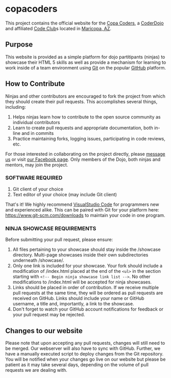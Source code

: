 # copacoders

This project contains the official website for the [Copa Coders](https://copacoders.club), a [CoderDojo](https://coderdojo.com/) and affiliated [Code Club](https://codeclub.org)s located in [Maricopa, AZ](https://www.latlong.net/c/?lat=33.074192&long=-112.014835).

## Purpose

This website is provided as a simple platform for dojo partitipants (ninjas) to showcase their HTML 5 skills as well as provide a mechanism for learning to work inside of a team environment using [Git](https://git-scm/com) on the popular [GitHub](https://github.com) platform.

## How to Contribute

Ninjas and other contributors are encouraged to fork the project from which they should create their pull requests. This accomplishes several things, including:

1. Helps ninjas learn how to contribute to the open source community as individual contributors
2. Learn to create pull requests and appropriate documentation, both in-line and in commits
3. Practice maintaining forks, logging issues, participating in code reviews, etc.

For those interested in collaborating on the project directly, please [message us](https://m.me/copacoders) or visit [our Facebook page](https://fb.me/copacoders). Only members of the Dojo, both ninjas and mentors, may join the project.

### SOFTWARE REQUIRED

1. Git client of your choice
2. Text editor of your choice (may include Git client)

That's it! We highly recommend [VisualStudio Code](https://code.visualstudio.com/) for programmers new and experienced alike. This can be paired with Git for your platform here: https://www.git-scm.com/downloads to maintain your code in one program.

### NINJA SHOWCASE REQUIREMENTS

Before submitting your pull request, please ensure:

1. All files pertaining to your showcase should stay inside the /showcase directory. Multi-page showcases inside their own subdirectories underneath /showcase/.
2. Only one link is included for your showcase. Your fork should include a modification of /index.html placed at the end of the ``<ul>`` in the section starting with ``<!-- Begin ninja showcase link list -->``. No other modifications to /index.html will be accepted for ninja showcases.
3. Links should be placed in order of contribution. If we receive multiple pull requests at the same time, they will be ordered as pull requests are received on GitHub. Links should include your name or GitHub username, a title and, importantly, a link to the showcase.
4. Don't forget to watch your GitHub account notifications for feedback or your pull request may be rejected.

## Changes to our website

Please note that upon accepting any pull requests, changes will still need to be merged. Our webserver will also have to sync with GitHub. Further, we have a manually executed script to deploy changes from the Git repository. You will be notified when your changes go live on our website but please be patient as it may take several days, depending on the volume of pull requests we are dealing with.
